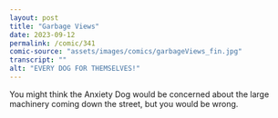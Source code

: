 ```yaml
---
layout: post
title: "Garbage Views"
date: 2023-09-12
permalink: /comic/341
comic-source: "assets/images/comics/garbageViews_fin.jpg"
transcript: ""
alt: "EVERY DOG FOR THEMSELVES!"
---
```

You might think the Anxiety Dog would be concerned about the large machinery coming down the street, but you would be wrong.
